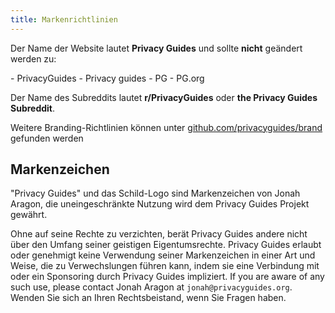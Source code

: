 ```yaml
---
title: Markenrichtlinien
---
```


Der Name der Website lautet **Privacy Guides** und sollte **nicht** geändert werden zu:

<div class="pg-red" markdown>
- PrivacyGuides
- Privacy guides
- PG
- PG.org
</div>

Der Name des Subreddits lautet **r/PrivacyGuides** oder **the Privacy Guides Subreddit**.

Weitere Branding-Richtlinien können unter [github.com/privacyguides/brand](https://github.com/privacyguides/brand) gefunden werden

## Markenzeichen

"Privacy Guides" und das Schild-Logo sind Markenzeichen von Jonah Aragon, die uneingeschränkte Nutzung wird dem Privacy Guides Projekt gewährt.

Ohne auf seine Rechte zu verzichten, berät Privacy Guides andere nicht über den Umfang seiner geistigen Eigentumsrechte. Privacy Guides erlaubt oder genehmigt keine Verwendung seiner Markenzeichen in einer Art und Weise, die zu Verwechslungen führen kann, indem sie eine Verbindung mit oder ein Sponsoring durch Privacy Guides impliziert. If you are aware of any such use, please contact Jonah Aragon at `jonah@privacyguides.org`. Wenden Sie sich an Ihren Rechtsbeistand, wenn Sie Fragen haben.

